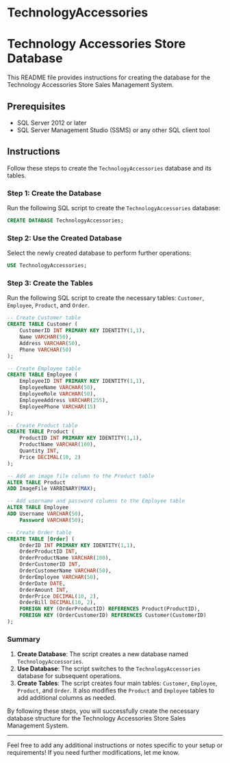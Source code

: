 # TechnologyAccessories
# Technology Accessories Store Database

This README file provides instructions for creating the database for the Technology Accessories Store Sales Management System.

## Prerequisites

- SQL Server 2012 or later
- SQL Server Management Studio (SSMS) or any other SQL client tool

## Instructions

Follow these steps to create the `TechnologyAccessories` database and its tables.

### Step 1: Create the Database

Run the following SQL script to create the `TechnologyAccessories` database:

```sql
CREATE DATABASE TechnologyAccessories;
```

### Step 2: Use the Created Database

Select the newly created database to perform further operations:

```sql
USE TechnologyAccessories;
```

### Step 3: Create the Tables

Run the following SQL script to create the necessary tables: `Customer`, `Employee`, `Product`, and `Order`.

```sql
-- Create Customer table
CREATE TABLE Customer (
    CustomerID INT PRIMARY KEY IDENTITY(1,1),
    Name VARCHAR(50),
    Address VARCHAR(50),
    Phone VARCHAR(50)
);

-- Create Employee table
CREATE TABLE Employee (
    EmployeeID INT PRIMARY KEY IDENTITY(1,1),
    EmployeeName VARCHAR(50),
    EmployeeRole VARCHAR(50),
    EmployeeAddress VARCHAR(255),
    EmployeePhone VARCHAR(15)
);

-- Create Product table
CREATE TABLE Product (
    ProductID INT PRIMARY KEY IDENTITY(1,1),
    ProductName VARCHAR(100),
    Quantity INT,
    Price DECIMAL(10, 2)
);

-- Add an image file column to the Product table
ALTER TABLE Product
ADD ImageFile VARBINARY(MAX);

-- Add username and password columns to the Employee table
ALTER TABLE Employee
ADD Username VARCHAR(50),
    Password VARCHAR(50);

-- Create Order table
CREATE TABLE [Order] (
    OrderID INT PRIMARY KEY IDENTITY(1,1),
    OrderProductID INT,
    OrderProductName VARCHAR(100),
    OrderCustomerID INT,
    OrderCustomerName VARCHAR(50),
    OrderEmployee VARCHAR(50),
    OrderDate DATE,
    OrderAmount INT,
    OrderPrice DECIMAL(10, 2),
    OrderBill DECIMAL(10, 2),
    FOREIGN KEY (OrderProductID) REFERENCES Product(ProductID),
    FOREIGN KEY (OrderCustomerID) REFERENCES Customer(CustomerID)
);
```

### Summary

1. **Create Database**: The script creates a new database named `TechnologyAccessories`.
2. **Use Database**: The script switches to the `TechnologyAccessories` database for subsequent operations.
3. **Create Tables**: The script creates four main tables: `Customer`, `Employee`, `Product`, and `Order`. It also modifies the `Product` and `Employee` tables to add additional columns as needed.

By following these steps, you will successfully create the necessary database structure for the Technology Accessories Store Sales Management System.

---

Feel free to add any additional instructions or notes specific to your setup or requirements! If you need further modifications, let me know.
